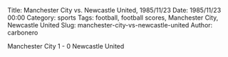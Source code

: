 Title: Manchester City vs. Newcastle United, 1985/11/23
Date: 1985/11/23 00:00
Category: sports
Tags: football, football scores, Manchester City, Newcastle United
Slug: manchester-city-vs-newcastle-united
Author: carbonero


Manchester City 1 - 0 Newcastle United
